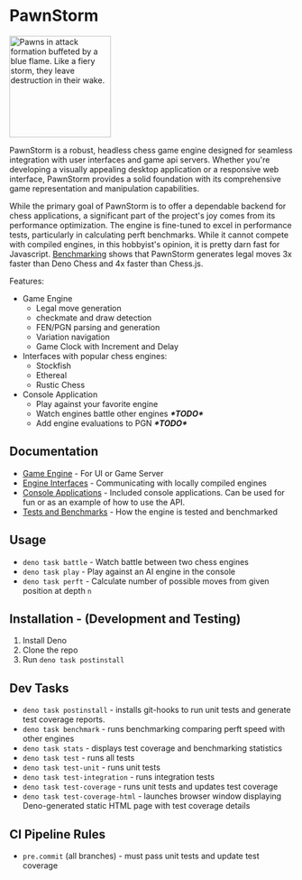 # PawnStorm

<img alt="Pawns in attack formation buffeted by a blue flame. Like a fiery storm, they leave destruction in their wake." src="./pawn-storm-logo.webp" title="PawnStorm Logo" width="180px" />

PawnStorm is a robust, headless chess game engine designed for seamless integration with user interfaces and game api servers. Whether you're developing a visually appealing desktop application or a responsive web interface, PawnStorm provides a solid foundation with its comprehensive game representation and manipulation capabilities.

While the primary goal of PawnStorm is to offer a dependable backend for chess applications, a significant part of the project's joy comes from its performance optimization. The engine is fine-tuned to excel in performance tests, particularly in calculating perft benchmarks. While it cannot compete with compiled engines, in this hobbyist's opinion, it is pretty darn fast for Javascript. [Benchmarking](/benchmarks/benchmark-results.txt) shows that PawnStorm generates legal moves 3x faster than Deno Chess and 4x faster than Chess.js.

Features:
- Game Engine
  - Legal move generation
  - checkmate and draw detection
  - FEN/PGN parsing and generation
  - Variation navigation
  - Game Clock with Increment and Delay
- Interfaces with popular chess engines:
  - Stockfish
  - Ethereal
  - Rustic Chess
- Console Application
  - Play against your favorite engine
  - Watch engines battle other engines  ___*TODO\*___
  - Add engine evaluations to PGN ___*TODO\*___

## Documentation
 - [Game Engine](docs/GameEngine) - For UI or Game Server
 - [Engine Interfaces](docs/EngineInterfaces.md) - Communicating with locally compiled engines
 - [Console Applications](docs/ConsoleApplications) - Included console applications. Can be used for fun or as an example of how to use the API.
 - [Tests and Benchmarks](docs/TestsAndBenchmarks) - How the engine is tested and benchmarked

## Usage
- `deno task battle` - Watch battle between two chess engines
- `deno task play` - Play against an AI engine in the console
- `deno task perft` - Calculate number of possible moves from given position at depth `n`


## Installation - (Development and Testing)

1. Install Deno
2. Clone the repo
3. Run `deno task postinstall`

## Dev Tasks

- `deno task postinstall` - installs git-hooks to run unit tests and generate test coverage reports.
- `deno task benchmark` - runs benchmarking comparing perft speed with other engines
- `deno task stats` - displays test coverage and benchmarking statistics
- `deno task test` - runs all tests
- `deno task test-unit` - runs unit tests
- `deno task test-integration` - runs integration tests
- `deno task test-coverage` - runs unit tests and updates test coverage
- `deno task test-coverage-html` - launches browser window displaying Deno-generated static HTML page with test coverage details

## CI Pipeline Rules

- `pre.commit` (all branches) - must pass unit tests and update test coverage